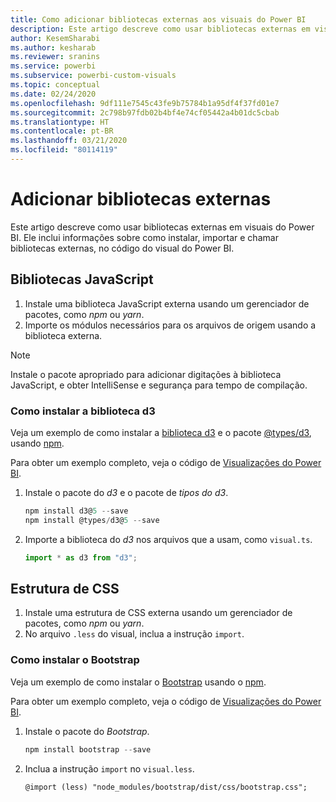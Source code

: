 ```yaml
---
title: Como adicionar bibliotecas externas aos visuais do Power BI
description: Este artigo descreve como usar bibliotecas externas em visuais do Power BI.
author: KesemSharabi
ms.author: kesharab
ms.reviewer: sranins
ms.service: powerbi
ms.subservice: powerbi-custom-visuals
ms.topic: conceptual
ms.date: 02/24/2020
ms.openlocfilehash: 9df111e7545c43fe9b75784b1a95df4f37fd01e7
ms.sourcegitcommit: 2c798b97fdb02b4bf4e74cf05442a4b01dc5cbab
ms.translationtype: HT
ms.contentlocale: pt-BR
ms.lasthandoff: 03/21/2020
ms.locfileid: "80114119"
---
```

# <a name="adding-external-libraries"></a>Adicionar bibliotecas externas

Este artigo descreve como usar bibliotecas externas em visuais do Power BI. Ele inclui informações sobre como instalar, importar e chamar bibliotecas externas, no código do visual do Power BI.

## <a name="javascript-libraries"></a>Bibliotecas JavaScript

1. Instale uma biblioteca JavaScript externa usando um gerenciador de pacotes, como *npm* ou *yarn*.
2. Importe os módulos necessários para os arquivos de origem usando a biblioteca externa.

>[!NOTE]
>Instale o pacote apropriado para adicionar digitações à biblioteca JavaScript, e obter IntelliSense e segurança para tempo de compilação.

### <a name="installing-the-d3-library"></a>Como instalar a biblioteca d3

Veja um exemplo de como instalar a [biblioteca d3](https://www.npmjs.com/package/d3) e o pacote [@types/d3](https://www.npmjs.com/package/@types/d3), usando [npm](https://www.npmjs.com/).

Para obter um exemplo completo, veja o código de [Visualizações do Power BI](https://github.com/microsoft/powerbi-visuals-gantt/blob/master/src/gantt.ts#L29).

1. Instale o pacote do *d3* e o pacote de *tipos do d3*.

    ```powershell
    npm install d3@5 --save
    npm install @types/d3@5 --save
    ```

2. Importe a biblioteca do *d3* nos arquivos que a usam, como `visual.ts`.

    ```typescript
    import * as d3 from "d3";
    ```

## <a name="css-framework"></a>Estrutura de CSS

1. Instale uma estrutura de CSS externa usando um gerenciador de pacotes, como *npm* ou *yarn*.
2. No arquivo `.less` do visual, inclua a instrução `import`.

### <a name="installing-bootstrap"></a>Como instalar o Bootstrap

Veja um exemplo de como instalar o [Bootstrap](https://www.npmjs.com/package/bootstrap) usando o [npm](https://www.npmjs.com/).

Para obter um exemplo completo, veja o código de [Visualizações do Power BI](https://github.com/Microsoft/powerbi-visuals-sankey/blob/c8200da56913cd8b253be949a35fad0f4472b6de/style/visual.less#L32).

1. Instale o pacote do *Bootstrap*.

    ```powershell
    npm install bootstrap --save
    ```

2. Inclua a instrução `import` no `visual.less`.

    ```less
    @import (less) "node_modules/bootstrap/dist/css/bootstrap.css";
    ```
